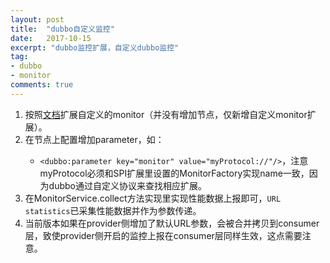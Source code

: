 ```yaml
---
layout: post
title:  "dubbo自定义监控"
date:   2017-10-15
excerpt: "dubbo监控扩展，自定义dubbo监控"
tag:
- dubbo
- monitor
comments: true
---
```


1. 按照[文档](https://dubbo.gitbooks.io/dubbo-dev-book/impls/monitor.html)扩展自定义的monitor（并没有增加<monitor>节点，仅新增自定义monitor扩展）。
2. 在<provider>节点上配置增加parameter，如：
    * ```<dubbo:parameter key="monitor" value="myProtocol://"/>```，注意myProtocol必须和SPI扩展里设置的MonitorFactory实现name一致，因为dubbo通过自定义协议来查找相应扩展。
3. 在MonitorService.collect方法实现里实现性能数据上报即可，```URL statistics```已采集性能数据并作为参数传递。
4. 当前版本如果在provider侧增加了默认URL参数，会被合并拷贝到consumer层，致使provider侧开启的监控上报在consumer层同样生效，这点需要注意。